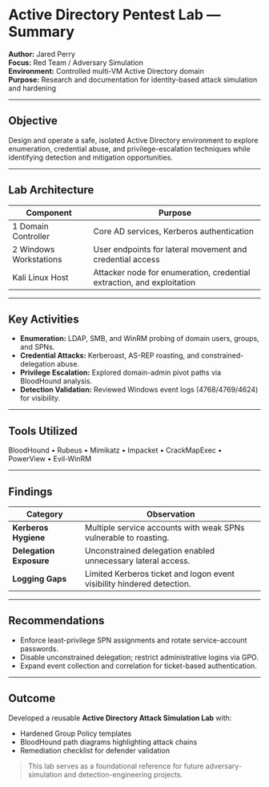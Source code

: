 # Active Directory Pentest Lab — Summary

**Author:** Jared Perry  
**Focus:** Red Team / Adversary Simulation  
**Environment:** Controlled multi-VM Active Directory domain  
**Purpose:** Research and documentation for identity-based attack simulation and hardening

---

## Objective
Design and operate a safe, isolated Active Directory environment to explore enumeration, credential abuse, and privilege-escalation techniques while identifying detection and mitigation opportunities.

---

## Lab Architecture
| Component | Purpose |
|------------|----------|
| 1 Domain Controller | Core AD services, Kerberos authentication |
| 2 Windows Workstations | User endpoints for lateral movement and credential access |
| Kali Linux Host | Attacker node for enumeration, credential extraction, and exploitation |

---

## Key Activities
- **Enumeration:** LDAP, SMB, and WinRM probing of domain users, groups, and SPNs.  
- **Credential Attacks:** Kerberoast, AS-REP roasting, and constrained-delegation abuse.  
- **Privilege Escalation:** Explored domain-admin pivot paths via BloodHound analysis.  
- **Detection Validation:** Reviewed Windows event logs (4768/4769/4624) for visibility.  

---

## Tools Utilized
BloodHound • Rubeus • Mimikatz • Impacket • CrackMapExec • PowerView • Evil-WinRM

---

## Findings
| Category | Observation |
|-----------|--------------|
| **Kerberos Hygiene** | Multiple service accounts with weak SPNs vulnerable to roasting. |
| **Delegation Exposure** | Unconstrained delegation enabled unnecessary lateral access. |
| **Logging Gaps** | Limited Kerberos ticket and logon event visibility hindered detection. |

---

## Recommendations
- Enforce least-privilege SPN assignments and rotate service-account passwords.  
- Disable unconstrained delegation; restrict administrative logins via GPO.  
- Expand event collection and correlation for ticket-based authentication.  

---

## Outcome
Developed a reusable **Active Directory Attack Simulation Lab** with:
- Hardened Group Policy templates  
- BloodHound path diagrams highlighting attack chains  
- Remediation checklist for defender validation  

> This lab serves as a foundational reference for future adversary-simulation and detection-engineering projects.
